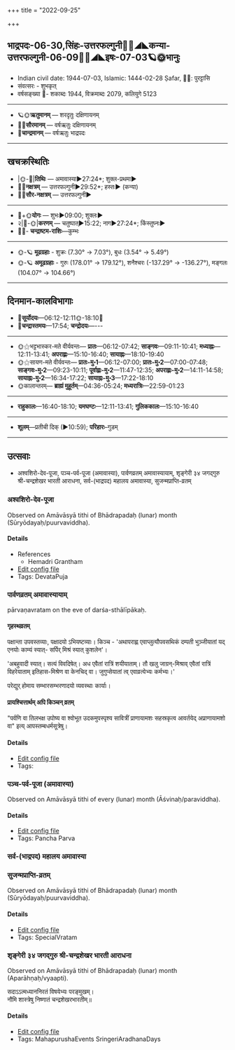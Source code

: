 +++
title = "2022-09-25"

+++
## भाद्रपदः-06-30,सिंहः-उत्तरफल्गुनी🌛🌌◢◣कन्या-उत्तरफल्गुनी-06-09🌌🌞◢◣इषः-07-03🪐🌞भानुः
- Indian civil date: 1944-07-03, Islamic: 1444-02-28 Ṣafar, 🌌🌞: पुरट्टासि
- संवत्सरः - शुभकृत्
- वर्षसङ्ख्या 🌛- शकाब्दः 1944, विक्रमाब्दः 2079, कलियुगे 5123
___________________
- 🪐🌞**ऋतुमानम्** — शरदृतुः दक्षिणायनम्
- 🌌🌞**सौरमानम्** — वर्षऋतुः दक्षिणायनम्
- 🌛**चान्द्रमानम्** — वर्षऋतुः भाद्रपदः
___________________


## खचक्रस्थितिः
- |🌞-🌛|**तिथिः** — अमावास्या►27:24*; शुक्ल-प्रथमा►  
- 🌌🌛**नक्षत्रम्** — उत्तरफल्गुनी►29:52*; हस्तः► (कन्या)  
- 🌌🌞**सौर-नक्षत्रम्** — उत्तरफल्गुनी►  
___________________
- 🌛+🌞**योगः** — शुभः►09:00; शुक्लः►  
- २|🌛-🌞|**करणम्** — चतुष्पात्►15:22; नाग►27:24*; किंस्तुघ्नः►  
- 🌌🌛- **चन्द्राष्टम-राशिः**—कुम्भः  
___________________
- 🌞-🪐 **मूढग्रहाः** - शुक्रः (7.30° → 7.03°), बुधः (3.54° → 5.49°)
- 🌞-🪐 **अमूढग्रहाः** - गुरुः (178.01° → 179.12°), शनैश्चरः (-137.29° → -136.27°), मङ्गलः (104.07° → 104.66°)
___________________


## दिनमान-कालविभागाः
- 🌅**सूर्योदयः**—06:12-12:11🌞️-18:10🌇  
- 🌛**चन्द्रास्तमयः**—17:54; **चन्द्रोदयः**—---  
___________________
- 🌞⚝भट्टभास्कर-मते वीर्यवन्तः— **प्रातः**—06:12-07:42; **साङ्गवः**—09:11-10:41; **मध्याह्नः**—12:11-13:41; **अपराह्णः**—15:10-16:40; **सायाह्नः**—18:10-19:40  
- 🌞⚝सायण-मते वीर्यवन्तः— **प्रातः-मु॰1**—06:12-07:00; **प्रातः-मु॰2**—07:00-07:48; **साङ्गवः-मु॰2**—09:23-10:11; **पूर्वाह्णः-मु॰2**—11:47-12:35; **अपराह्णः-मु॰2**—14:11-14:58; **सायाह्नः-मु॰2**—16:34-17:22; **सायाह्नः-मु॰3**—17:22-18:10  
- 🌞कालान्तरम्— **ब्राह्मं मुहूर्तम्**—04:36-05:24; **मध्यरात्रिः**—22:59-01:23  
___________________
- **राहुकालः**—16:40-18:10; **यमघण्टः**—12:11-13:41; **गुलिककालः**—15:10-16:40  
___________________
- **शूलम्**—प्रतीची दिक् (►10:59); **परिहारः**–गुडम्  
___________________

## उत्सवाः
- अश्वशिरो-देव-पूजा, पञ्च-पर्व-पूजा (अमावास्या), पार्वणव्रतम् अमावास्यायाम्, शृङ्गेरी ३४ जगद्गुरु श्री-चन्द्रशेखर भारती आराधना, सर्व-(भाद्रपद) महालय अमावास्या, सुजन्मप्राप्ति-व्रतम्
### अश्वशिरो-देव-पूजा

Observed on Amāvāsyā tithi of Bhādrapadaḥ (lunar) month (Sūryōdayaḥ/puurvaviddha). 



#### Details
- References
  - Hemadri Grantham
- [Edit config file](https://github.com/jyotisham/adyatithi/blob/master/general/lunar_month/tithi/06/30/azvazirO-dEva-pUjA.toml)
- Tags: DevataPuja


### पार्वणव्रतम् अमावास्यायाम्



pārvaṇavratam on the eve of darśa-sthālīpākaḥ.

#### गृहस्थव्रतम्
पक्षान्ता उपवस्तव्याः, पक्षादयो ऽभियष्टव्याः। किञ्च - 'अथापराह्ण एवाप्लुत्यौपवसथिकं दम्पती भुञ्जीयातां यद् एनयोः काम्यं स्यात्- सर्पिर् मिश्रं स्यात् कुशलेन'।  

'अबहुवादी स्यात्। सत्यं विवदिषेत्। अध एवैतां रात्रिं शयीयाताम्। तौ खलु जाग्रन्-मिश्राव् एवैतां रात्रिं विहरेयाताम् इतिहास-मिश्रेण वा केनचिद् वा। जुगुप्सेयातां त्व् एवाव्रत्येभ्यः कर्मभ्यः।' 

परेद्युर् होमाय सम्भारसम्भरणादयो व्यवस्थाः कार्याः।

#### प्रायश्चित्तार्थम् अपि किञ्चन् व्रतम्
"पर्वणि वा तिलभक्ष उपोष्य वा श्वोभूत उदकमुपस्पृश्य सावित्रीं प्राणायामशः सहस्रकृत्व आवर्तयेद् अप्राणायामशो वा" इत्य् आपस्तम्बधर्मसूत्रेषु।

#### Details
- [Edit config file](https://github.com/jyotisham/adyatithi/blob/master/gRhya/general/relative_event/sthAlIpAkaH_1/offset__-1/pArvaNa-vratam_30.toml)
- Tags: 


### पञ्च-पर्व-पूजा (अमावास्या)

Observed on Amāvāsyā tithi of every (lunar) month (Āśvinaḥ/paraviddha). 



#### Details
- [Edit config file](https://github.com/jyotisham/adyatithi/blob/master/devatA/devIparva/lunar_month/tithi/00/30/pancha-parva-1.toml)
- Tags: Pancha Parva


### सर्व-(भाद्रपद) महालय अमावास्या
### सुजन्मप्राप्ति-व्रतम्

Observed on Amāvāsyā tithi of Bhādrapadaḥ (lunar) month (Sūryōdayaḥ/puurvaviddha). 



#### Details
- [Edit config file](https://github.com/jyotisham/adyatithi/blob/master/general/lunar_month/tithi/06/30/sujanmaprApti-vratam.toml)
- Tags: SpecialVratam


### शृङ्गेरी ३४ जगद्गुरु श्री-चन्द्रशेखर भारती आराधना

Observed on Amāvāsyā tithi of Bhādrapadaḥ (lunar) month (Aparāhṇaḥ/vyaapti). 

सदाऽऽत्मध्याननिरतं विषयेभ्यः परङ्मुखम्।  
नौमि शास्त्रेषु निष्णातं चन्द्रशेखरभारतीम्॥



#### Details
- [Edit config file](https://github.com/jyotisham/adyatithi/blob/master/mahApuruSha/zRGgErI-maTha/lunar_month/tithi/06/30/zRGgErI_34_jagadguru_zrI~candrazEkhara_bhAratI_ArAdhanA.toml)
- Tags: MahapurushaEvents SringeriAradhanaDays


